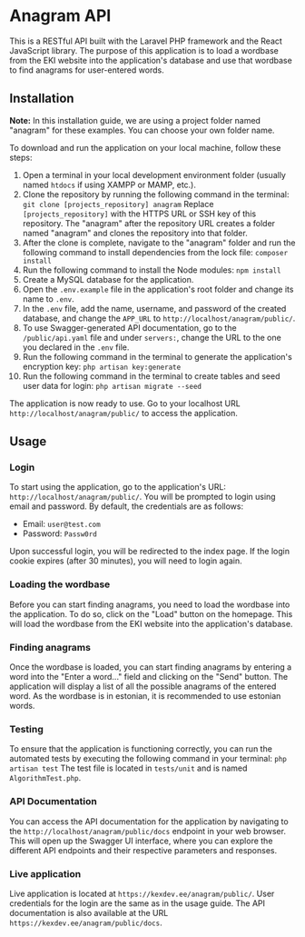 # Anagram API

This is a RESTful API built with the Laravel PHP framework and the React JavaScript library. The purpose of this application is to load a wordbase from the EKI website into the application's database and use that wordbase to find anagrams for user-entered words.

## Installation

**Note:** In this installation guide, we are using a project folder named "anagram" for these examples. You can choose your own folder name.

To download and run the application on your local machine, follow these steps:

1. Open a terminal in your local development environment folder (usually named `htdocs` if using XAMPP or MAMP, etc.).
2. Clone the repository by running the following command in the terminal: 
`git clone [projects_repository] anagram`
Replace `[projects_repository]` with the HTTPS URL or SSH key of this repository. The "anagram" after the repository URL creates a folder named "anagram" and clones the repository into that folder.
3. After the clone is complete, navigate to the "anagram" folder and run the following command to install dependencies from the lock file:
`composer install`
4. Run the following command to install the Node modules:
`npm install`
5. Create a MySQL database for the application.
6. Open the `.env.example` file in the application's root folder and change its name to `.env`.
7. In the `.env` file, add the name, username, and password of the created database, and change the `APP_URL` to `http://localhost/anagram/public/`.
8. To use Swagger-generated API documentation, go to the `/public/api.yaml` file and under `servers:`, change the URL to the one you declared in the `.env` file.
9. Run the following command in the terminal to generate the application's encryption key:
`php artisan key:generate`
10. Run the following command in the terminal to create tables and seed user data for login:
`php artisan migrate --seed`

The application is now ready to use. Go to your localhost URL `http://localhost/anagram/public/` to access the application.

## Usage

### Login

To start using the application, go to the application's URL: `http://localhost/anagram/public/`. You will be prompted to login using email and password. By default, the credentials are as follows:
- Email: `user@test.com`
- Password: `Passw0rd`

Upon successful login, you will be redirected to the index page. If the login cookie expires (after 30 minutes), you will need to login again.

### Loading the wordbase

Before you can start finding anagrams, you need to load the wordbase into the application. To do so, click on the "Load" button on the homepage. This will load the wordbase from the EKI website into the application's database.

### Finding anagrams

Once the wordbase is loaded, you can start finding anagrams by entering a word into the "Enter a word..." field and clicking on the "Send" button. The application will display a list of all the possible anagrams of the entered word. As the wordbase is in estonian, it is recommended to use estonian words.

### Testing

To ensure that the application is functioning correctly, you can run the automated tests by executing the following command in your terminal:
`php artisan test`
The test file is located in `tests/unit` and is named `AlgorithmTest.php`.

### API Documentation

You can access the API documentation for the application by navigating to the `http://localhost/anagram/public/docs` endpoint in your web browser. This will open up the Swagger UI interface, where you can explore the different API endpoints and their respective parameters and responses.

### Live application

Live application is located at `https://kexdev.ee/anagram/public/`. User credentials for the login are the same as in the usage guide. The API documentation is also available at the URL `https://kexdev.ee/anagram/public/docs`.
